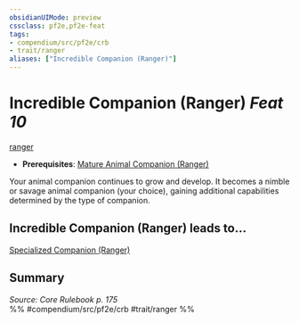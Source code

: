 ```yaml
---
obsidianUIMode: preview
cssclass: pf2e,pf2e-feat
tags:
- compendium/src/pf2e/crb
- trait/ranger
aliases: ["Incredible Companion (Ranger)"]
---
```

# Incredible Companion (Ranger)  *Feat 10*  
[ranger](../../Rules/traits/ranger.md)  

- **Prerequisites**: [Mature Animal Companion (Ranger)](mature-animal-companion-ranger.md)

Your animal companion continues to grow and develop. It becomes a nimble or savage animal companion (your choice), gaining additional capabilities determined by the type of companion.

## Incredible Companion (Ranger) leads to...

[Specialized Companion (Ranger)](specialized-companion-ranger.md)

## Summary

*Source: Core Rulebook p. 175*  
%% #compendium/src/pf2e/crb #trait/ranger %%